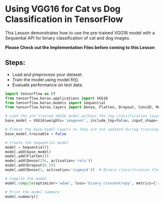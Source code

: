 # Using VGG16 for Cat vs Dog Classification in TensorFlow

This Lesson demonstrates how to use the pre-trained VGG16 model with a Sequential API for binary classification of cat and dog images.

**Please Check out the Implementation Files before coming to this Lesson**

## Steps:
- Load and preprocess your dataset.
- Train the model using model.fit().
- Evaluate performance on test data.



```python
import tensorflow as tf
from tensorflow.keras.applications import VGG16
from tensorflow.keras.models import Sequential
from tensorflow.keras.layers import Dense, Flatten, Dropout, Conv2D, MaxPooling2D

# Load the pre-trained VGG16 model without the top classification layers
base_model = VGG16(weights='imagenet', include_top=False, input_shape=(224, 224, 3))

# Freeze the base model layers so they are not updated during training
base_model.trainable = False

# Create the Sequential model
model = Sequential()
model.add(base_model)
model.add(Flatten())
model.add(Dense(256, activation='relu'))
model.add(Dropout(0.5))
model.add(Dense(1, activation='sigmoid'))  # Binary classification (Cat vs Dog)

# Compile the model
model.compile(optimizer='adam', loss='binary_crossentropy', metrics=['accuracy'])

# Print the model summary
model.summary()
```